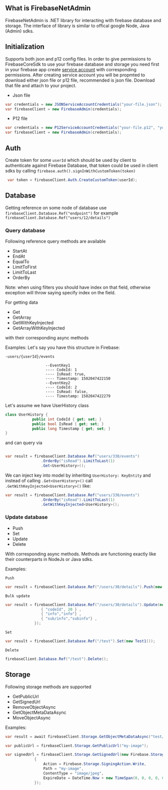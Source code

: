 ## What is FirebaseNetAdmin

FirebaseNetAdmin is .NET library for interacting with firebase database and storage.
The interface of library is similar to offical google Node, Java (Admin) sdks.

## Initialization

Supports both json and p12 config files.
In order to give permissions to FirebaseCoreSdk to use your firebase database and storage you need first in your firebase app create [service account](https://firebase.google.com/docs/admin/setup) with corresponding permissions. After creating service account you will be propmted to download either json file or p12 file, recommended is json file. Download that file and attach to your project.

* Json file
``` C#
var credentials = new JSONServiceAccountCredentials("your-file.json");
var firebaseClient = new FirebaseAdmin(credentials);
```
* P12 file
``` C#
var credentials = new P12ServiceAccountCredentials("your-file.p12", "your-secret", "your-service-account", "your-database");
var firebaseClient = new FirebaseAdmin(credentials);
```

## Auth
Create token for some `userId` which should be used by client to authenticate against Firebase Database, that token could be used in client sdks by calling `firebase.auth().signInWithCustomToken(token)`

```C#
 var token = firebaseClient.Auth.CreateCustomToken(userId);
```

## Database
Getting reference on some node of database use `firebaseClient.Database.Ref("endpoint")` for example `firebaseClient.Database.Ref("users/12/details")`

### Query database
Following reference query methods are available
* StartAt
* EndAt
* EqualTo
* LimitToFirst
* LimitToLast
* OrderBy

Note: when using filters you should have index on that field, otherwise exception will throw saying specify index on the field.

For getting data
* Get
* GetArray
* GetWithKeyInjected
* GetArrayWithKeyInjected


with their corresponding async methods

Examples:
Let's say you have this structure in Firebase:

`-users/{userId}/events`

                      --EventKey1
                      ---- CodeId: 1
                      ---- IsRead: true,
                      ---- Timestamp: 1502047422150
                      --EventKey2
                      ---- CodeId: 2
                      ---- IsRead: false,
                      ---- Timestamp: 1502047422279

Let's assume we have UserHistory class
```C#
class UserHistory {
            public int CodeId { get; set; }
            public bool IsRead { get; set; }
            public long Timestamp { get; set; }
}
```

and can query via

```C#

var result = firebaseClient.Database.Ref("users/330/events")
                .OrderBy("isRead").LimitToLast(1)
                .Get<UserHistory>();

```
We can inject key into model by inheriting `UserHistory: KeyEntity`
and instead of calling `.Get<UserHistory>()` call `.GetWithKeyInjected<UserHistory>()`
like:

```C#
var result = firebaseClient.Database.Ref("users/330/events")
                .OrderBy("isRead").LimitToLast(1)
                .GetWithKeyInjected<UserHistory>();
```


### Update database

* Push
* Set
* Update
* Delete

With corresponding async methods.
Methods are functioning exactly like their counterparts in NodeJs or Java sdks.

Examples:

`Push`
```C#
var result = firebaseClient.Database.Ref("/users/30/details").Push(new Detail())

```

`Bulk update`
```C#
var result = firebaseClient.Database.Ref("/users/30/details").Update(new Dictionary<string, object>() {
                { "codeId", 20 } ,
                { "info","info"} ,
                { "sub/info","subinfo"} ,
             });
```

`Set`

```C#
var result = firebaseClient.Database.Ref("/test").Set(new Test1());
```

`Delete`

```C#
firebaseClient.Database.Ref("/test").Delete();
```

## Storage
Following storage methods are supported

* GetPublicUrl
* GetSignedUrl
* RemoveObjectAsync
* GetObjectMetaDataAsync
* MoveObjectAsync

Examples:

```C#
var result = await firebaseClient.Storage.GetObjectMetaDataAsync("test/my-image");

var publicUrl = firebaseClient.Storage.GetPublicUrl("my-image");

var signedUrl = firebaseClient.Storage.GetSignedUrl(new Firebase.Storage.SigningOption()
             {
                 Action = Firebase.Storage.SigningAction.Write,
                 Path = "my-image",
                 ContentType = "image/jpeg",
                 ExpireDate = DateTime.Now + new TimeSpan(0, 0, 0, 0, 60000000)
             });
```
